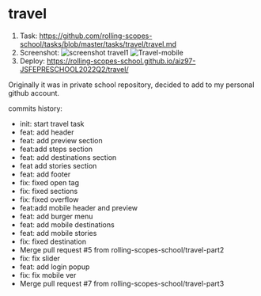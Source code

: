 # travel

1. Task: https://github.com/rolling-scopes-school/tasks/blob/master/tasks/travel/travel.md
2. Screenshot:
![screenshot travel1](https://user-images.githubusercontent.com/87302979/176174484-552b347a-9861-433c-99b1-63aab9dab9f6.png)
![Travel-mobile](https://user-images.githubusercontent.com/87302979/178494308-fd54924d-606c-4167-a807-ce3f052ca6c6.png)
3. Deploy: https://rolling-scopes-school.github.io/aiz97-JSFEPRESCHOOL2022Q2/travel/
  
Originally it was in private school repository, decided to add to my personal github account.  

commits history:  
- init: start travel task  
- feat: add header  
- feat: add preview section  
- feat:add steps section  
- feat: add destinations section  
- feat add stories section    
- feat: add footer  
- fix: fixed open tag  
- fix: fixed sections  
- fix: fixed overflow  
- feat:add mobile header and preview  
- feat: add burger menu  
- feat: add mobile destinations  
- feat: add mobile stories  
- fix: fixed destination  
- Merge pull request #5 from rolling-scopes-school/travel-part2  
- fix: fix slider  
- feat: add login popup  
- fix: fix mobile ver  
- Merge pull request #7 from rolling-scopes-school/travel-part3 
